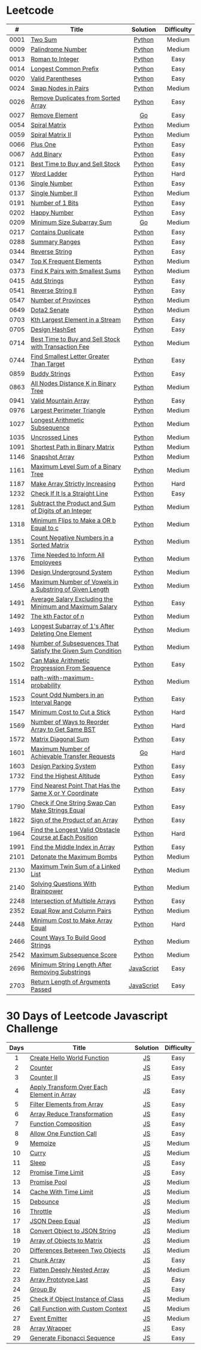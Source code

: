 # Leetcode

|  #   | Title                                                                                                                                                         |                                             Solution                                             | Difficulty |
| :--: | ------------------------------------------------------------------------------------------------------------------------------------------------------------- | :----------------------------------------------------------------------------------------------: | :--------: |
| 0001 | [Two Sum](https://leetcode.com/problems/two-sum)                                                                                                              |                            [Python](./algorithms/leetcode/two-sum.py)                            |   Medium   |
| 0009 | [Palindrome Number](https://leetcode.com/problems/palindrome-number)                                                                                          |                       [Python](./algorithms/leetcode/palindrome-number.py)                       |   Medium   |
| 0013 | [Roman to Integer](https://leetcode.com/problems/roman-to-integer)                                                                                            |                       [Python](./algorithms/leetcode/roman-to-integer.py)                        |    Easy    |
| 0014 | [Longest Common Prefix](https://leetcode.com/problems/longest-common-prefix)                                                                                  |                [Python](./algorithms/leetcode/longest-common-prefix/solution.py)                 |    Easy    |
| 0020 | [Valid Parentheses](https://leetcode.com/problems/valid-parentheses)                                                                                          |                       [Python](./algorithms/leetcode/valid-parentheses.py)                       |    Easy    |
| 0024 | [Swap Nodes in Pairs](https://leetcode.com/problems/swap-nodes-in-pairs)                                                                                      |                      [Python](./algorithms/leetcode/swap-nodes-in-pairs.py)                      |   Medium   |
| 0026 | [Remove Duplicates from Sorted Array](https://leetcode.com/problems/remove-duplicates-from-sorted-array)                                                      |              [Python](./algorithms/leetcode/remove-duplicates-from-sorted-array.py)              |    Easy    |
| 0027 | [Remove Element](https://leetcode.com/problems/remove-element)                                                                                                |                      [Go](./algorithms/leetcode/remove-element/solution.go)                      |    Easy    |
| 0054 | [Spiral Matrix](https://leetcode.com/problems/spiral-matrix/)                                                                                                 |                         [Python](./algorithms/leetcode/spiral-matrix.py)                         |   Medium   |
| 0059 | [Spiral Matrix II](https://leetcode.com/problems/spiral-matrix-ii/)                                                                                           |                       [Python](./algorithms/leetcode/spiral-matrix-ii.py)                        |   Medium   |
| 0066 | [Plus One](https://leetcode.com/problems/plus-one/)                                                                                                           |                       [Python](./algorithms/leetcode/plus-one/solution.py)                       |    Easy    |
| 0067 | [Add Binary](https://leetcode.com/problems/add-binary)                                                                                                        |                      [Python](./algorithms/leetcode/add-binary/solution.py)                      |    Easy    |
| 0121 | [Best Time to Buy and Sell Stock](https://leetcode.com/problems/best-time-to-buy-and-sell-stock)                                                              |           [Python](./algorithms/leetcode/best-time-to-buy-and-sell-stock/solution.py)            |    Easy    |
| 0127 | [Word Ladder](https://leetcode.com/problems/word-ladder)                                                                                                      |                     [Python](./algorithms/leetcode/word-ladder/solution.py)                      |    Hard    |
| 0136 | [Single Number](https://leetcode.com/problems/single-number)                                                                                                  |                    [Python](./algorithms/leetcode/single-number/solution.py)                     |    Easy    |
| 0137 | [Single Number II](https://leetcode.com/problems/single-number-ii)                                                                                            |                   [Python](./algorithms/leetcode/single-number-ii/solution.go)                   |   Medium   |
| 0191 | [Number of 1 Bits](https://leetcode.com/problems/number-of-1-bits)                                                                                            |                       [Python](./algorithms/leetcode/number-of-1-bits.py)                        |    Easy    |
| 0202 | [Happy Number](https://leetcode.com/problems/happy-number)                                                                                                    |                         [Python](./algorithms/leetcode/happy-number.py)                          |    Easy    |
| 0209 | [Minimum Size Subarray Sum](https://leetcode.com/problems/minimum-size-subarray-sum)                                                                          |                     [Go](./algorithms/leetcode/minimum-size-subarray-sum.go)                     |   Medium   |
| 0217 | [Contains Duplicate](https://leetcode.com/problems/contains-duplicate)                                                                                        |                  [Python](./algorithms/leetcode/contains-duplicate/solution.py)                  |    Easy    |
| 0288 | [Summary Ranges](https://leetcode.com/problems/summary-ranges)                                                                                                |                    [Python](./algorithms/leetcode/summary-ranges/solution.py)                    |    Easy    |
| 0344 | [Reverse String](https://leetcode.com/problems/reverse-string)                                                                                                |                    [Python](./algorithms/leetcode/reverse-string/solution.py)                    |    Easy    |
| 0347 | [Top K Frequent Elements](https://leetcode.com/problems/top-k-frequent-elements)                                                                              |                    [Python](./algorithms/leetcode/top-k-frequent-elements.py)                    |   Medium   |
| 0373 | [Find K Pairs with Smallest Sums](https://leetcode.com/problems/find-k-pairs-with-smallest-sums)                                                              |           [Python](./algorithms/leetcode/find-k-pairs-with-smallest-sums/solution.py)            |   Medium   |
| 0415 | [Add Strings](https://leetcode.com/problems/add-strings)                                                                                                      |                          [Python](./algorithms/leetcode/add-strings.py)                          |    Easy    |
| 0541 | [Reverse String II](https://leetcode.com/problems/reverse-string-ii)                                                                                          |                  [Python](./algorithms/leetcode/reverse-string-ii/solution.py)                   |    Easy    |
| 0547 | [Number of Provinces](https://leetcode.com/problems/number-of-provinces)                                                                                      |                   [Python](./algorithms/leetcode/number-of-provinces/main.py)                    |   Medium   |
| 0649 | [Dota2 Senate](https://leetcode.com/problems/dota2-senate/)                                                                                                   |                         [Python](./algorithms/leetcode/dota2-senate.py)                          |   Medium   |
| 0703 | [Kth Largest Element in a Stream](https://leetcode.com/problems/kth-largest-element-in-a-stream)                                                              |                [Python](./algorithms/leetcode/kth-largest-element-in-a-stream.py)                |    Easy    |
| 0705 | [Design HashSet](https://leetcode.com/problems/design-hashset/)                                                                                               |                        [Python](./algorithms/leetcode/design-hashset.py)                         |    Easy    |
| 0714 | [Best Time to Buy and Sell Stock with Transaction Fee](https://leetcode.com/problems/best-time-to-buy-and-sell-stock-with-transaction-fee)                    | [Python](./algorithms/leetcode/best-time-to-buy-and-sell-stock-with-transaction-fee/solution.py) |   Medium   |
| 0744 | [Find Smallest Letter Greater Than Target](https://leetcode.com/problems/find-smallest-letter-greater-than-target)                                            |       [Python](./algorithms/leetcode/find-smallest-letter-greater-than-target/solution.py)       |    Easy    |
| 0859 | [Buddy Strings](https://leetcode.com/problems/buddy-strings)                                                                                                  |                    [Python](./algorithms/leetcode/buddy-strings/solution.py)                     |    Easy    |
| 0863 | [All Nodes Distance K in Binary Tree](https://leetcode.com/problems/all-nodes-distance-k-in-binary-tree)                                                      |         [Python](./algorithms/leetcode/all-nodes-distance-k-in-binary-tree/solution.py)          |   Medium   |
| 0941 | [Valid Mountain Array](https://leetcode.com/problems/valid-mountain-array)                                                                                    |                     [Python](./algorithms/leetcode/valid-mountain-array.py)                      |    Easy    |
| 0976 | [Largest Perimeter Triangle](https://leetcode.com/problems/largest-perimeter-triangle)                                                                        |                  [Python](./algorithms/leetcode/largest-perimeter-triangle.py)                   |   Medium   |
| 1027 | [Longest Arithmetic Subsequence](https://leetcode.com/problems/longest-arithmetic-subsequence)                                                                |            [Python](./algorithms/leetcode/longest-arithmetic-subsequence/solution.py)            |   Medium   |
| 1035 | [Uncrossed Lines](https://leetcode.com/problems/uncrossed-lines/)                                                                                             |                        [Python](./algorithms/leetcode/uncrossed-lines.py)                        |   Medium   |
| 1091 | [Shortest Path in Binary Matrix](https://leetcode.com/problems/shortest-path-in-binary-matrix/)                                                               |                [Python](./algorithms/leetcode/shortest-path-in-binary-matrix.py)                 |   Medium   |
| 1146 | [Snapshot Array](https://leetcode.com/problems/snapshot-array)                                                                                                |                    [Python](./algorithms/leetcode/snapshot-array/solution.py)                    |   Medium   |
| 1161 | [Maximum Level Sum of a Binary Tree](https://leetcode.com/problems/maximum-level-sum-of-a-binary-tree)                                                        |          [Python](./algorithms/leetcode/maximum-level-sum-of-a-binary-tree/solution.py)          |   Medium   |
| 1187 | [Make Array Strictly Increasing](https://leetcode.com/problems/make-array-strictly-increasing)                                                                |            [Python](./algorithms/leetcode/make-array-strictly-increasing/solution.py)            |    Hard    |
| 1232 | [Check If It Is a Straight Line](https://leetcode.com/problems/check-if-it-is-a-straight-line)                                                                |                [Python](./algorithms/leetcode/check-if-it-is-a-straight-line.py)                 |    Easy    |
| 1281 | [Subtract the Product and Sum of Digits of an Integer](https://leetcode.com/problems/subtract-the-product-and-sum-of-digits-of-an-integer)                    |     [Python](./algorithms/leetcode/subtract-the-product-and-sum-of-digits-of-an-integer.py)      |   Medium   |
| 1318 | [Minimum Flips to Make a OR b Equal to c](https://leetcode.com/problems/minimum-flips-to-make-a-or-b-equal-to-c)                                              |       [Python](./algorithms/leetcode/minimum-flips-to-make-a-or-b-equal-to-c/solution.py)        |   Medium   |
| 1351 | [Count Negative Numbers in a Sorted Matrix](https://leetcode.com/problems/count-negative-numbers-in-a-sorted-matrix)                                          |      [Python](./algorithms/leetcode/count-negative-numbers-in-a-sorted-matrix/solution.py)       |   Medium   |
| 1376 | [Time Needed to Inform All Employees](https://leetcode.com/problems/time-needed-to-inform-all-employees)                                                      |              [Python](./algorithms/leetcode/time-needed-to-inform-all-employees.py)              |   Medium   |
| 1396 | [Design Underground System](https://leetcode.com/problems/design-underground-system)                                                                          |                   [Python](./algorithms/leetcode/design-underground-system.py)                   |   Medium   |
| 1456 | [Maximum Number of Vowels in a Substring of Given Length](https://leetcode.com/problems/maximum-number-of-vowels-in-a-substring-of-given-length/)             |    [Python](./algorithms/leetcode/maximum-number-of-vowels-in-a-substring-of-given-length.py)    |   Medium   |
| 1491 | [Average Salary Excluding the Minimum and Maximum Salary](https://leetcode.com/problems/average-salary-excluding-the-minimum-and-maximum-salary)              |    [Python](./algorithms/leetcode/average-salary-excluding-the-minimum-and-maximum-salary.py)    |    Easy    |
| 1492 | [The kth Factor of n](https://leetcode.com/problems/the-kth-factor-of-n)                                                                                      |                 [Python](./algorithms/leetcode/the-kth-factor-of-n/solution.py)                  |   Medium   |
| 1493 | [Longest Subarray of 1's After Deleting One Element](https://leetcode.com/problems/longest-subarray-of-1s-after-deleting-one-element)                         |  [Python](./algorithms/leetcode/longest-subarray-of-1s-after-deleting-one-element/solution.go)   |   Medium   |
| 1498 | [Number of Subsequences That Satisfy the Given Sum Condition](https://leetcode.com/problems/number-of-subsequences-that-satisfy-the-given-sum-condition/)     |  [Python](./algorithms/leetcode/number-of-subsequences-that-satisfy-the-given-sum-condition.py)  |   Medium   |
| 1502 | [Can Make Arithmetic Progression From Sequence](https://leetcode.com/problems/can-make-arithmetic-progression-from-sequence)                                  |         [Python](./algorithms/leetcode/can-make-arithmetic-progression-from-sequence.py)         |    Easy    |
| 1514 | [path-with-maximum-probability](https://leetcode.com/problems/path-with-maximum-probability)                                                                  |            [Python](./algorithms/leetcode/path-with-maximum-probability/solution.py)             |   Medium   |
| 1523 | [Count Odd Numbers in an Interval Range](https://leetcode.com/problems/count-odd-numbers-in-an-interval-range/)                                               |            [Python](./algorithms/leetcode/count-odd-numbers-in-an-interval-range.py)             |    Easy    |
| 1547 | [Minimum Cost to Cut a Stick](https://leetcode.com/problems/minimum-cost-to-cut-a-stick)                                                                      |                  [Python](./algorithms/leetcode/minimum-cost-to-cut-a-stic.py)                   |    Hard    |
| 1569 | [Number of Ways to Reorder Array to Get Same BST](https://leetcode.com/problems/number-of-ways-to-reorder-array-to-get-same-bst)                              |   [Python](./algorithms/leetcode/number-of-ways-to-reorder-array-to-get-same-bst/solution.py)    |    Hard    |
| 1572 | [Matrix Diagonal Sum](https://leetcode.com/problems/matrix-diagonal-sum/description/)                                                                         |                      [Python](./algorithms/leetcode/matrix-diagonal-sum.py)                      |    Easy    |
| 1601 | [Maximum Number of Achievable Transfer Requests](https://leetcode.com/problems/maximum-number-of-achievable-transfer-requests)                                |      [Go](./algorithms/leetcode/maximum-number-of-achievable-transfer-requests/solution.go)      |    Hard    |
| 1603 | [Design Parking System](https://leetcode.com/problems/design-parking-system)                                                                                  |                     [Python](./algorithms/leetcode/design-parking-system.py)                     |    Easy    |
| 1732 | [Find the Highest Altitude](https://leetcode.com/problems/find-the-highest-altitude)                                                                          |              [Python](./algorithms/leetcode/find-the-highest-altitude/solution.py)               |    Easy    |
| 1779 | [Find Nearest Point That Has the Same X or Y Coordinate](https://leetcode.com/problems/find-nearest-point-that-has-the-same-x-or-y-coordinate)                |    [Python](./algorithms/leetcode/find-nearest-point-that-has-the-same-x-or-y-coordinate.py)     |    Easy    |
| 1790 | [Check if One String Swap Can Make Strings Equal](https://leetcode.com/problems/check-if-one-string-swap-can-make-strings-equal)                              |        [Python](./algorithms/leetcode/check-if-one-string-swap-can-make-strings-equal.py)        |    Easy    |
| 1822 | [Sign of the Product of an Array](https://leetcode.com/problems/sign-of-the-product-of-an-array)                                                              |                [Python](./algorithms/leetcode/sign-of-the-product-of-an-array.py)                |    Easy    |
| 1964 | [Find the Longest Valid Obstacle Course at Each Position](https://leetcode.com/problems/find-the-longest-valid-obstacle-course-at-each-position/description/) |    [Python](./algorithms/leetcode/find-the-longest-valid-obstacle-course-at-each-position.py)    |    Hard    |
| 1991 | [Find the Middle Index in Array](https://leetcode.com/problems/find-the-middle-index-in-array/)                                                               |            [Python](./algorithms/leetcode/find-the-middle-index-in-array/solution.py)            |    Easy    |
| 2101 | [Detonate the Maximum Bombs](https://leetcode.com/problems/detonate-the-maximum-bombs)                                                                        |                  [Python](./algorithms/leetcode/detonate-the-maximum-bombs.py)                   |   Medium   |
| 2130 | [Maximum Twin Sum of a Linked List](https://leetcode.com/problems/maximum-twin-sum-of-a-linked-list)                                                          |               [Python](./algorithms/leetcode/maximum-twin-sum-of-a-linked-list.py)               |   Medium   |
| 2140 | [Solving Questions With Brainpower](https://leetcode.com/problems/solving-questions-with-brainpower/)                                                         |               [Python](./algorithms/leetcode/solving-questions-with-brainpower.py)               |   Medium   |
| 2248 | [Intersection of Multiple Arrays](https://leetcode.com/problems/intersection-of-multiple-arrays)                                                              |                [Python](./algorithms/leetcode/intersection-of-multiple-arrays.py)                |    Easy    |
| 2352 | [Equal Row and Column Pairs](https://leetcode.com/problems/equal-row-and-column-pairs)                                                                        |              [Python](./algorithms/leetcode/equal-row-and-column-pairs/solution.py)              |   Medium   |
| 2448 | [Minimum Cost to Make Array Equal](https://leetcode.com/problems/minimum-cost-to-make-array-equal)                                                            |           [Python](./algorithms/leetcode/minimum-cost-to-make-array-equal/solution.py)           |    Hard    |
| 2466 | [Count Ways To Build Good Strings](https://leetcode.com/problems/count-ways-to-build-good-strings/)                                                           |               [Python](./algorithms/leetcode/count-ways-to-build-good-strings.py)                |   Medium   |
| 2542 | [Maximum Subsequence Score](https://leetcode.com/problems/maximum-subsequence-score)                                                                          |                   [Python](./algorithms/leetcode/maximum-subsequence-score.py)                   |   Medium   |
| 2696 | [Minimum String Length After Removing Substrings](https://leetcode.com/problems/minimum-string-length-after-removing-substrings)                              | [JavaScript](./algorithms/leetcode/minimum-string-length-after-removing-substrings/solution.ts)  |    Easy    |
| 2703 | [Return Length of Arguments Passed](https://leetcode.com/problems/return-length-of-arguments-passed)                                                          |        [JavaScript](./algorithms/leetcode/return-length-of-arguments-passed/solution.ts)         |    Easy    |

# 30 Days of Leetcode Javascript Challenge

| Days | Title                                                                                                                              |                                         Solution                                         | Difficulty |
| :--: | ---------------------------------------------------------------------------------------------------------------------------------- | :--------------------------------------------------------------------------------------: | :--------: |
|  1   | [Create Hello World Function](https://leetcode.com/problems/create-hello-world-function)                                           |        [JS](./30-days-of-LC-javascript-challenge/create-hello-world-function.js)         |    Easy    |
|  2   | [Counter](https://leetcode.com/problems/counter)                                                                                   |                  [JS](./30-days-of-LC-javascript-challenge/counter.js)                   |    Easy    |
|  3   | [Counter II](https://leetcode.com/problems/counter-ii/description)                                                                 |                 [JS](./30-days-of-LC-javascript-challenge/counter-ii.js)                 |    Easy    |
|  4   | [Apply Transform Over Each Element in Array](https://leetcode.com/problems/apply-transform-over-each-element-in-array/description) | [JS](./30-days-of-LC-javascript-challenge/apply-transform-over-each-element-in-array.js) |    Easy    |
|  5   | [Filter Elements from Array](https://leetcode.com/problems/filter-elements-from-array)                                             |         [JS](./30-days-of-LC-javascript-challenge/filter-elements-from-array.js)         |    Easy    |
|  6   | [Array Reduce Transformation](https://leetcode.com/problems/array-reduce-transformation/description/)                              |        [JS](./30-days-of-LC-javascript-challenge/array-reduce-transformation.js)         |    Easy    |
|  7   | [Function Composition](https://leetcode.com/problems/function-composition/)                                                        |            [JS](./30-days-of-LC-javascript-challenge/function-composition.js)            |    Easy    |
|  8   | [Allow One Function Call](https://leetcode.com/problems/allow-one-function-call/)                                                  |          [JS](./30-days-of-LC-javascript-challenge/allow-one-function-call.js)           |    Easy    |
|  9   | [Memoize](https://leetcode.com/problems/memoize/)                                                                                  |                  [JS](./30-days-of-LC-javascript-challenge/memoize.js)                   |   Medium   |
|  10  | [Curry](https://leetcode.com/problems/curry/)                                                                                      |                   [JS](./30-days-of-LC-javascript-challenge/curry.js)                    |   Medium   |
|  11  | [Sleep](https://leetcode.com/problems/sleep/)                                                                                      |                   [JS](./30-days-of-LC-javascript-challenge/sleep.js)                    |    Easy    |
|  12  | [Promise Time Limit](https://leetcode.com/problems/promise-time-limit/)                                                            |             [JS](./30-days-of-LC-javascript-challenge/promise-time-limit.js)             |    Easy    |
|  13  | [Promise Pool](https://leetcode.com/problems/promise-pool/)                                                                        |                [JS](./30-days-of-LC-javascript-challenge/promise-pool.js)                |   Medium   |
|  14  | [Cache With Time Limit](https://leetcode.com/problems/cache-with-time-limit)                                                       |           [JS](./30-days-of-LC-javascript-challenge/cache-with-time-limit.js)            |   Medium   |
|  15  | [Debounce](https://leetcode.com/problems/debounce)                                                                                 |                  [JS](./30-days-of-LC-javascript-challenge/deboune.js)                   |   Medium   |
|  16  | [Throttle](https://leetcode.com/problems/throttle)                                                                                 |                  [JS](./30-days-of-LC-javascript-challenge/throttle.js)                  |   Medium   |
|  17  | [JSON Deep Equal](https://leetcode.com/problems/json-deep-equal)                                                                   |              [JS](./30-days-of-LC-javascript-challenge/json-deep-equal.js)               |   Medium   |
|  18  | [Convert Object to JSON String](https://leetcode.com/problems/convert-object-to-json-string)                                       |       [JS](./30-days-of-LC-javascript-challenge/convert-object-to-json-string.js)        |   Medium   |
|  19  | [Array of Objects to Matrix](https://leetcode.com/problems/array-of-objects-to-matrix)                                             |         [JS](./30-days-of-LC-javascript-challenge/array-of-objects-to-matrix.js)         |   Medium   |
|  20  | [Differences Between Two Objects](https://leetcode.com/problems/differences-between-two-objects)                                   |      [JS](./30-days-of-LC-javascript-challenge/differences-between-two-objects.js)       |   Medium   |
|  21  | [Chunk Array](https://leetcode.com/problems/chunk-array)                                                                           |                [JS](./30-days-of-LC-javascript-challenge/chunk-array.js)                 |    Easy    |
|  22  | [Flatten Deeply Nested Array](https://leetcode.com/problems/flatten-deeply-nested-array)                                           |        [JS](./30-days-of-LC-javascript-challenge/flatten-deeply-nested-array.js)         |   Medium   |
|  23  | [Array Prototype Last](https://leetcode.com/problems/array-prototype-last)                                                         |            [JS](./30-days-of-LC-javascript-challenge/array-prototype-last.js)            |    Easy    |
|  24  | [Group By](https://leetcode.com/problems/group-by)                                                                                 |                  [JS](./30-days-of-LC-javascript-challenge/group-by.js)                  |    Easy    |
|  25  | [Check if Object Instance of Class](https://leetcode.com/problems/check-if-object-instance-of-class)                               |     [JS](./30-days-of-LC-javascript-challenge/check-if-object-instance-of-class.js)      |   Medium   |
|  26  | [Call Function with Custom Context](https://leetcode.com/problems/call-function-with-custom-context)                               |     [JS](./30-days-of-LC-javascript-challenge/call-function-with-custom-context.js)      |   Medium   |
|  27  | [Event Emitter](https://leetcode.com/problems/event-emitter)                                                                       |               [JS](./30-days-of-LC-javascript-challenge/event-emitter.js)                |   Medium   |
|  28  | [Array Wrapper](https://leetcode.com/problems/array-wrapper)                                                                       |               [JS](./30-days-of-LC-javascript-challenge/array-wrapper.js)                |    Easy    |
|  29  | [Generate Fibonacci Sequence](https://leetcode.com/problems/generate-fibonacci-sequence)                                           |        [JS](./30-days-of-LC-javascript-challenge/generate-fibonacci-sequence.js)         |    Easy    |
